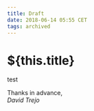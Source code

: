 ```yaml
---
title: Draft
date: 2018-06-14 05:55 CET
tags: archived
---
```

# ${this.title}

test

Thanks in advance,  
_David Trejo_  
<Email/>
